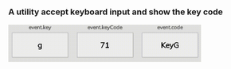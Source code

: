 ### A utility accept keyboard input and show the key code

<img src= "event_keycodes.gif" style="zoom:50%;" />
